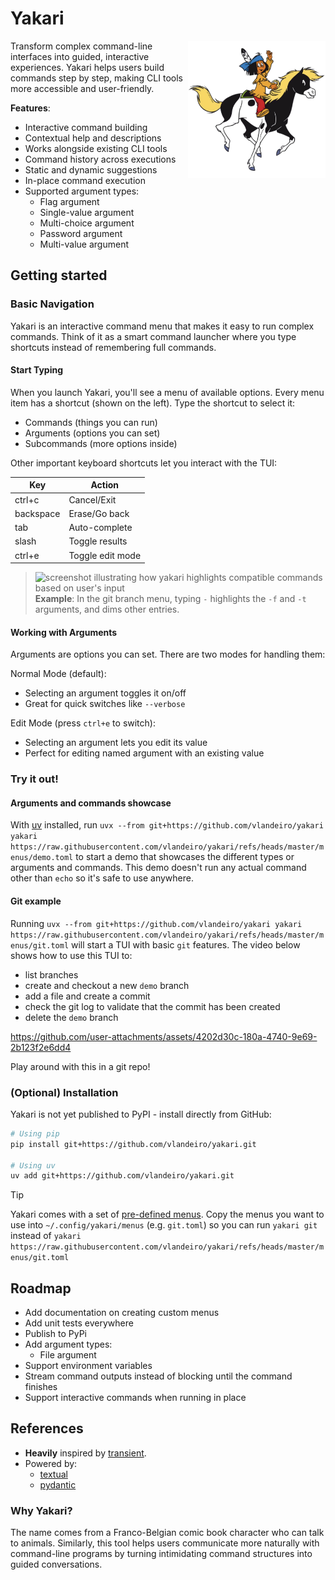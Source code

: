 # Yakari

<img src="./static/yakari.png" width="220" align="right" />

Transform complex command-line interfaces into guided, interactive experiences. Yakari
helps users build commands step by step, making CLI tools more accessible and
user-friendly.

**Features**: 

- Interactive command building
- Contextual help and descriptions
- Works alongside existing CLI tools
- Command history across executions
- Static and dynamic suggestions
- In-place command execution
- Supported argument types:
  - Flag argument
  - Single-value argument
  - Multi-choice argument 
  - Password argument
  - Multi-value argument

## Getting started

### Basic Navigation

Yakari is an interactive command menu that makes it easy to run complex commands. 
Think of it as a smart command launcher where you type shortcuts instead of remembering full commands.

#### Start Typing

When you launch Yakari, you'll see a menu of available options. Every menu item has a shortcut (shown on the left). Type the shortcut to select it:
- Commands (things you can run)
- Arguments (options you can set)
- Subcommands (more options inside)

Other important keyboard shortcuts let you interact with the TUI:

| Key         | Action                   |
|-------------|--------------------------|
| ctrl+c      | Cancel/Exit              |
| backspace   | Erase/Go back            |
| tab         | Auto-complete            |
| slash       | Toggle results           |
| ctrl+e      | Toggle edit mode         |

> ![screenshot illustrating how yakari highlights compatible commands based on user's input](https://github.com/user-attachments/assets/95489bcd-832a-488b-b4eb-e75b5bcb30ec)
> **Example**: In the git branch menu, typing `-` highlights the `-f` and `-t` arguments, and dims other entries.

#### Working with Arguments

Arguments are options you can set. There are two modes for handling them:

Normal Mode (default):
- Selecting an argument toggles it on/off
- Great for quick switches like `--verbose`

Edit Mode (press `ctrl+e` to switch):
- Selecting an argument lets you edit its value
- Perfect for editing named argument with an existing value

### Try it out!

#### Arguments and commands showcase

With [uv](https://github.com/astral-sh/uv) installed, run `uvx --from git+https://github.com/vlandeiro/yakari yakari https://raw.githubusercontent.com/vlandeiro/yakari/refs/heads/master/menus/demo.toml`
to start a demo that showcases the different types or arguments and commands. This demo doesn't run any actual command other than `echo` so it's safe to use anywhere.

#### Git example

Running `uvx --from git+https://github.com/vlandeiro/yakari yakari https://raw.githubusercontent.com/vlandeiro/yakari/refs/heads/master/menus/git.toml`
will start a TUI with basic `git` features. The video below shows how to use this TUI to:

- list branches
- create and checkout a new `demo` branch
- add a file and create a commit
- check the git log to validate that the commit has been created
- delete the `demo` branch

https://github.com/user-attachments/assets/4202d30c-180a-4740-9e69-2b123f2e6dd4

Play around with this in a git repo!

### (Optional) Installation

Yakari is not yet published to PyPI - install directly from GitHub:

```bash
# Using pip
pip install git+https://github.com/vlandeiro/yakari.git

# Using uv
uv add git+https://github.com/vlandeiro/yakari.git
```

> [!TIP]
> Yakari comes with a set of [pre-defined menus](https://github.com/vlandeiro/yakari/tree/master/menus/tree/master/menus).
> Copy the menus you want to use into `~/.config/yakari/menus` (e.g. `git.toml`) so you can run `yakari git` instead of `yakari https://raw.githubusercontent.com/vlandeiro/yakari/refs/heads/master/menus/git.toml`

## Roadmap

- Add documentation on creating custom menus
- Add unit tests everywhere
- Publish to PyPi
- Add argument types:
  - File argument
- Support environment variables
- Stream command outputs instead of blocking until the command finishes
- Support interactive commands when running in place

## References

- **Heavily** inspired by [transient](https://github.com/magit/transient).
- Powered by:
  - [textual](https://github.com/Textualize/textual)
  - [pydantic](https://github.com/pydantic/pydantic)

### Why Yakari?

The name comes from a Franco-Belgian comic book character who can talk to
animals. Similarly, this tool helps users communicate more naturally with
command-line programs by turning intimidating command structures into guided
conversations.
